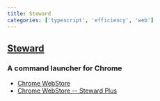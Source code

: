 ```yaml
---
title: Steward
categories: ['typescript', 'efficiency', 'web']
---
```

## [Steward](https://github.com/solobat/Steward)

### A command launcher for Chrome

- [Chrome WebStore](https://chrome.google.com/webstore/detail/jglmompgeddkbcdamdknmebaimldkkbl)
- [Chrome WebStore -- Steward Plus](https://chrome.google.com/webstore/detail/dnkhdiodfglfckibnfcjbgddcgjgkacd)
